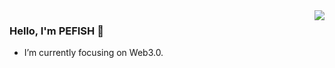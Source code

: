 <img align="right" src="https://github-readme-stats.vercel.app/api?username=pefish" />

### Hello, I'm PEFISH 👋

- I’m currently focusing on Web3.0.

<!--
**pefish/pefish** is a ✨ _special_ ✨ repository because its `README.md` (this file) appears on your GitHub profile.

Here are some ideas to get you started:

- 🔭 I’m currently working on ...
- 🌱 I’m currently learning ...
- 👯 I’m looking to collaborate on ...
- 🤔 I’m looking for help with ...
- 💬 Ask me about ...
- 📫 How to reach me: ...
- 😄 Pronouns: ...
- ⚡ Fun fact: ...
-->



